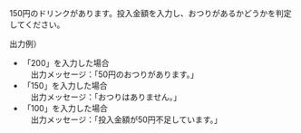 150円のドリンクがあります。投入金額を入力し、おつりがあるかどうかを判定してください。

出力例）
- 「200」を入力した場合  
　出力メッセージ：「50円のおつりがあります。」
- 「150」を入力した場合  
　出力メッセージ：「おつりはありません。」
- 「100」を入力した場合  
　出力メッセージ：「投入金額が50円不足しています。」
